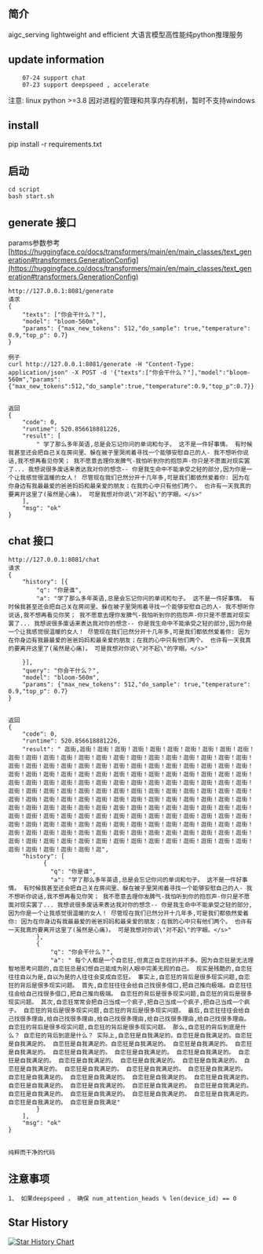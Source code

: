 
## 简介

   aigc_serving lightweight and efficient 大语言模型高性能纯python推理服务


## update information
```text
    07-24 support chat
    07-23 support deepspeed , accelerate
```
   注意:
   linux python >=3.8
   因对进程的管理和共享内存机制，暂时不支持windows
    

## install
pip install -r requirements.txt




## 启动
```commandline
cd script
bash start.sh
```

## generate 接口

params参数参考 [https://huggingface.co/docs/transformers/main/en/main_classes/text_generation#transformers.GenerationConfig](https://huggingface.co/docs/transformers/main/en/main_classes/text_generation#transformers.GenerationConfig)

```text
http://127.0.0.1:8081/generate
请求
{
    "texts": ["你会干什么？"],
    "model": "bloom-560m",
    "params": {"max_new_tokens": 512,"do_sample": true,"temperature": 0.9,"top_p": 0.7}
}

例子 
curl http://127.0.0.1:8081/generate -H "Content-Type: application/json" -X POST -d '{"texts":["你会干什么？"],"model":"bloom-560m","params":{"max_new_tokens":512,"do_sample":true,"temperature":0.9,"top_p":0.7}}'


返回
{
    "code": 0,
    "runtime": 520.856618881226,
    "result": [
        " 学了那么多年英语,总是会忘记你问的单词和句子。 这不是一件好事情。 有时候我甚至还会把自己关在房间里、躲在被子里哭闹着寻找一个能够安慰自己的人- 我不想听你说话,我不想再看见你笑； 我不愿意去理你发脾气-我怕听到你的抱怨声-你只是不愿面对现实罢了... 我想说很多废话来表达我对你的想念-- 你是我生命中不能承受之轻的部分,因为你是一个让我感觉很温暖的女人！ 尽管现在我们已然分开十几年多,可是我们都依然爱着你: 因为在你身边有我最最爱的爸爸妈妈和最亲爱的朋友；在我的心中只有他们两个。 也许有一天我真的要离开这里了(虽然是心痛)。 可是我想对你说\"对不起\"的字眼。</s>"
    ],
    "msg": "ok"
}
```

## chat 接口

```text
http://127.0.0.1:8081/chat
请求
{
    "history": [{
        "q": "你是谁",
        "a": "学了那么多年英语,总是会忘记你问的单词和句子。 这不是一件好事情。 有时候我甚至还会把自己关在房间里、躲在被子里哭闹着寻找一个能够安慰自己的人- 我不想听你说话,我不想再看见你笑； 我不愿意去理你发脾气-我怕听到你的抱怨声-你只是不愿面对现实罢了... 我想说很多废话来表达我对你的想念-- 你是我生命中不能承受之轻的部分,因为你是一个让我感觉很温暖的女人！ 尽管现在我们已然分开十几年多,可是我们都依然爱着你: 因为在你身边有我最最爱的爸爸妈妈和最亲爱的朋友；在我的心中只有他们两个。 也许有一天我真的要离开这里了(虽然是心痛)。 可是我想对你说\"对不起\"的字眼。</s>"
   
    }],
    "query": "你会干什么？",
    "model": "bloom-560m",
    "params": {"max_new_tokens": 512,"do_sample": true,"temperature": 0.9,"top_p": 0.7}
}


返回
{
    "code": 0,
    "runtime": 520.856618881226,
    "result": " 逛街,逛街！逛街！逛街！逛街！逛街！逛街！逛街！逛街！逛街！逛街！逛街！逛街！逛街！逛街！逛街！逛街！逛街！逛街！逛街！逛街！逛街！逛街！逛街！逛街！逛街！逛街！逛街！逛街！逛街！逛街！逛街！逛街！逛街！逛街！逛街！逛街！逛街！逛街！逛街！逛街！逛街！逛街！逛街！逛街！逛街！逛街！逛街！逛街！逛街！逛街！逛街！逛街！逛街！逛街！逛街！逛街！逛街！逛街！逛街！逛街！逛街！逛街！逛街！逛街！逛街！逛街！逛街！逛街！逛街！逛街！逛街！逛街！逛街！逛街！逛街！逛街！逛街！逛街！逛街！逛街！逛街！逛街！逛街！逛街！逛街！逛街！逛街！逛街！逛街！逛街！逛街！逛街！逛街！逛街！逛街！逛街！逛街！逛街！逛街！逛街！逛街！逛街！逛街！逛街！逛街！逛街！逛街！逛街！逛街！逛街！逛街！逛街！逛街！逛街！逛街！逛街！逛街！逛街！逛街！逛街！逛街！逛街！逛街！逛街！逛街！逛街！逛街！逛街！逛街！逛街！逛街！逛街！逛街！逛街！逛街！逛街！逛街！逛街！逛街！逛街！逛街！逛街！逛街！逛街！逛街！逛街！逛街！逛街！逛街！逛街！逛街！逛街！逛街！逛街！逛街！逛街！逛街！逛街！逛街！逛街！逛街！逛街！逛街！逛街！逛街！逛街！逛街！逛街！逛街！逛",
    "history": [
          {
            "q": "你是谁",
            "a": "学了那么多年英语,总是会忘记你问的单词和句子。 这不是一件好事情。 有时候我甚至还会把自己关在房间里、躲在被子里哭闹着寻找一个能够安慰自己的人- 我不想听你说话,我不想再看见你笑； 我不愿意去理你发脾气-我怕听到你的抱怨声-你只是不愿面对现实罢了... 我想说很多废话来表达我对你的想念-- 你是我生命中不能承受之轻的部分,因为你是一个让我感觉很温暖的女人！ 尽管现在我们已然分开十几年多,可是我们都依然爱着你: 因为在你身边有我最最爱的爸爸妈妈和最亲爱的朋友；在我的心中只有他们两个。 也许有一天我真的要离开这里了(虽然是心痛)。 可是我想对你说\"对不起\"的字眼。</s>"
        },
        {
            "q": "你会干什么？",
            "a": " 每个人都是一个自恋狂,但真正自恋狂的并不多。因为自恋狂是无法理智地思考问题的,自恋狂总是幻想自己能成为别人眼中完美无瑕的自己。 现实是残酷的,自恋狂往往自以为是,自以为是的人往往会变成自恋狂。 事实上,自恋狂的背后是很多现实问题,自恋狂的背后是很多现实问题。 首先,自恋狂往往会给自己找很多借口,把自己推向极端。自恋狂往往会给自己找很多借口,把自己推向极端。 自恋狂的背后是很多现实问题,自恋狂的背后是很多现实问题。 其次,自恋狂常常会把自己当成一个疯子,把自己当成一个疯子,把自己当成一个疯子。 自恋狂的背后是很多现实问题,自恋狂的背后是很多现实问题。 最后,自恋狂往往会给自己找很多理由,给自己找很多理由,给自己找很多理由,给自己找很多理由,给自己找很多理由。 自恋狂的背后是很多现实问题,自恋狂的背后是很多现实问题。 那么,自恋狂的背后到底是什么？ 自恋狂的背后到底是什么？ 实际上,自恋狂是自我满足的。自恋狂是自我满足的。自恋狂是自我满足的。 自恋狂是自我满足的。自恋狂是自我满足的。 自恋狂是自我满足的。 自恋狂是自我满足的。 自恋狂是自我满足的。 自恋狂是自我满足的。 自恋狂是自我满足的。 自恋狂是自我满足的。 自恋狂是自我满足的。 自恋狂是自我满足的。 自恋狂是自我满足的。 自恋狂是自我满足的。 自恋狂是自我满足的。 自恋狂是自我满足的。 自恋狂是自我满足的。 自恋狂是自我满足的。 自恋狂是自我满足的。 自恋狂是自我满足的。 自恋狂是自我满足的。 自恋狂是自我满足的。 自恋狂是自我满足的。 自恋狂是自我满足的。 自恋狂是自我满足的。 自恋狂是自我满足的。 自恋狂是自我满足的。 自恋狂是自我满足的。 自恋狂是自我满足的。 自恋狂是自我满足的。 自恋狂是自我满足"
        }
    ],
    "msg": "ok"
}
```



## 
    纯粹而干净的代码


## 注意事项
```text
1、 如果deepspeed ， 确保 num_attention_heads % len(device_id) == 0

```



## Star History

[![Star History Chart](https://api.star-history.com/svg?repos=ssbuild/aigc_serving&type=Date)](https://star-history.com/#ssbuild/aigc_serving&Date)

